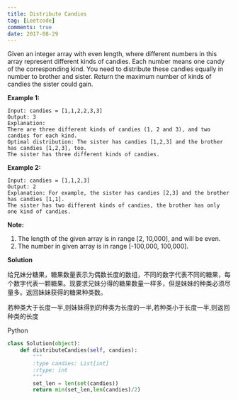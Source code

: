 ```yaml
---
title: Distribute Candies
tag: [Leetcode]
comments: true
date: 2017-08-29
---
```




Given an integer array with even length, where different numbers in this array represent different kinds of candies. Each number means one candy of the corresponding kind. You need to distribute these candies equally in number to brother and sister. Return the maximum number of kinds of candies the sister could gain.


**Example 1:**

```
Input: candies = [1,1,2,2,3,3]
Output: 3
Explanation:
There are three different kinds of candies (1, 2 and 3), and two candies for each kind.
Optimal distribution: The sister has candies [1,2,3] and the brother has candies [1,2,3], too. 
The sister has three different kinds of candies.
```

**Example 2:**

```
Input: candies = [1,1,2,3]
Output: 2
Explanation: For example, the sister has candies [2,3] and the brother has candies [1,1]. 
The sister has two different kinds of candies, the brother has only one kind of candies.
```

**Note:**

1. The length of the given array is in range [2, 10,000], and will be even.
2. The number in given array is in range [-100,000, 100,000].


**Solution**

给兄妹分糖果，糖果数量表示为偶数长度的数组，不同的数字代表不同的糖果，每个数字代表一颗糖果。现要求兄妹分得的糖果数量一样多，但是妹妹的种类必须尽量多。返回妹妹获得的糖果种类数。

若种类大于长度一半,则妹妹得到的种类为长度的一半,若种类小于长度一半,则返回种类的长度


Python

```python
class Solution(object):
    def distributeCandies(self, candies):
        """
        :type candies: List[int]
        :rtype: int
        """
        set_len = len(set(candies))
        return min(set_len,len(candies)/2)
```